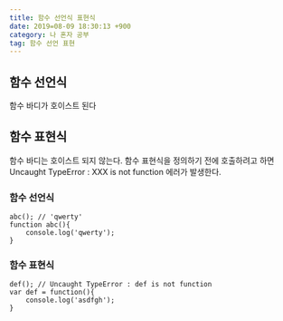 ```yaml
---
title: 함수 선언식 표현식
date: 2019=08-09 18:30:13 +900
category: 나 혼자 공부
tag: 함수 선언 표현
---
```


## 함수 선언식

함수 바디가 호이스트 된다

## 함수 표현식

함수 바디는 호이스트 되지 않는다.
함수 표현식을 정의하기 전에 호출하려고 하면 Uncaught TypeError : XXX is not function 에러가 발생한다.

### 함수 선언식

```
abc(); // 'qwerty'
function abc(){
    console.log('qwerty');
}
```

### 함수 표현식

```
def(); // Uncaught TypeError : def is not function
var def = function(){
    console.log('asdfgh');
}
```